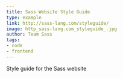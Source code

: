 ```yaml
---
title: Sass Website Style Guide
type: example
link: http://sass-lang.com/styleguide/
image: http_sass-lang.com_styleguide_.jpg
author: Team Sass
tags:
- code
- frontend
---
```


Style guide for the Sass website
